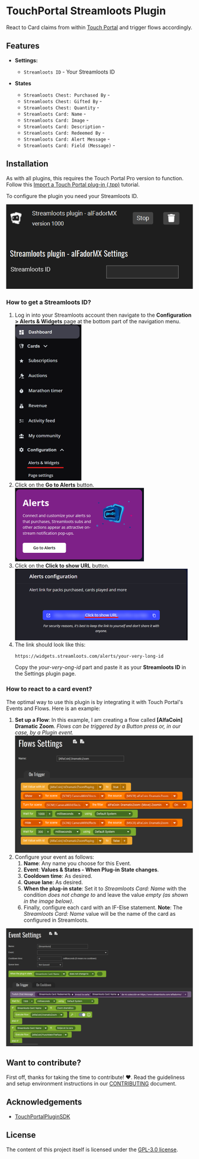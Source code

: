 # TouchPortal Streamloots Plugin

React to Card claims from within [Touch Portal](https://www.touch-portal.com/) and trigger flows accordingly.

## Features

- **Settings:**
    - `Streamloots ID`              - Your Streamloots ID

- **States**
    - `Streamloots Chest: Purchased By`     - 
    - `Streamloots Chest: Gifted By`        - 
    - `Streamloots Chest: Quantity`         - 
    - `Streamloots Card: Name`              - 
    - `Streamloots Card: Image`             - 
    - `Streamloots Card: Description`       - 
    - `Streamloots Card: Redeemed By`       - 
    - `Streamloots Card: Alert Message`     - 
    - `Streamloots Card: Field (Message)`   - 


## Installation

As with all plugins, this requires the Touch Portal Pro version to function. Follow this [Import a Touch Portal plug-in (.tpp)](https://www.touch-portal.com/blog/post/tutorials/import-plugin-guide.php) tutorial.

To configure the plugin you need your Streamloots ID.

![Plugin Settings](.doc/settings.png "Plugin Settings")

### How to get a Streamloots ID?
1. Log in into your Streamloots account then navigate to the **Configuration > Alerts & Widgets** page at the bottom part of the navigation menu.  
![Alerts and Widgets](.doc/alerts-widgets.png "Alerts and Widgets")
2. Click on the **Go to Alerts** button.  
![Alerts](.doc/alerts.png "Alerts")
3. Click on the **Click to show URL** button.  
![Show Url](.doc/show-url.png "Show Url")
4. The link should look like this:
    ```
    https://widgets.streamloots.com/alerts/your-very-long-id
    ```
    Copy the _your-very-ong-id_ part and paste it as your **Streamloots ID** in the Settings plugin page.

### How to react to a card event?
The optimal way to use this plugin is by integrating it with Touch Portal's Events and Flows. Here is an example:

1. **Set up a Flow**: In this example, I am creating a flow called **[AlfaCoin] Dramatic Zoom**. _Flows can be triggered by a Button press or, in our case, by a Plugin event._
    ![Flow Settings](.doc/flow.png "Flow Settings")
2. Configure your event as follows:
    1. **Name**: Any name you choose for this Event.
    2. **Event**: **Values & States - When Plug-in State changes**.
    3. **Cooldown time**: As desired.
    4. **Queue lane**: As desired.
    5. **When the plug-in state**: Set it to _Streamloots Card: Name_ with the condition _does not change to_ and leave the value _empty (as shown in the image below)_.
    6. Finally, configure each card with an IF-Else statement. **Note**: The _Streamloots Card: Name_ value will be the name of the card as configured in Streamloots.
       
![Event Settings](.doc/event-settings.png "Event Settings")

## Want to contribute?

First off, thanks for taking the time to contribute! ❤️. Read the guideliness and setup environment instructions in our [CONTRIBUTING](https://github.com/alfadormx/touchportal.plugin.streamloots/blob/main/CONTRIBUTING.md) document.

## Acknowledgements
- [TouchPortalPluginSDK](https://github.com/ChristopheCVB/TouchPortalPluginSDK)

## License

The content of this project itself is licensed under the [GPL-3.0 license](https://www.gnu.org/licenses/gpl-3.0.html).